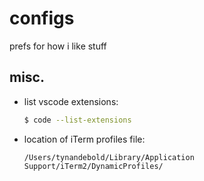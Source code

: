 # configs

prefs for how i like stuff

## misc.

- list vscode extensions:

  ```sh
  $ code --list-extensions
  ```

- location of iTerm profiles file:

  `/Users/tynandebold/Library/Application Support/iTerm2/DynamicProfiles/`
